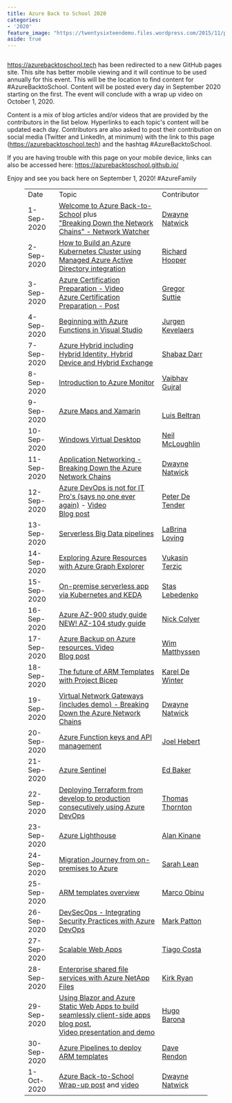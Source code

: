 ```yaml
---
title: Azure Back to School 2020
categories:
- '2020'
feature_image: "https://twentysixteendemo.files.wordpress.com/2015/11/post.png"
aside: true
---
```



<!-- wp:image {"align":"center","id":883,"sizeSlug":"large"} -->
<div class="wp-block-image"><figure class="aligncenter size-large"><img src="https://captainhyperscaler.files.wordpress.com/2020/08/azurebacktoschool.png?w=1024" alt="" class="wp-image-883"/></figure></div>
<!-- /wp:image -->

<!-- wp:paragraph -->
<p><a rel="noreferrer noopener" href="https://azurebacktoschool.tech" target="_blank">https://azurebacktoschool.tech</a> has been redirected to a new GitHub pages site. This site has better mobile viewing and it will continue to be used annually for this event. This will be the location to find content for #AzureBacktoSchool.  Content will be posted every day in September 2020 starting on the first. The event will conclude with a wrap up video on October 1, 2020.</p>
<!-- /wp:paragraph -->

<!-- wp:paragraph -->
<p>Content is a mix of blog articles and/or videos that are provided by the contributors in the list below.  Hyperlinks to each topic's content will be updated each day.   Contributors are also asked to post their contribution on social media (Twitter and LinkedIn, at minimum) with the link to this page (<a rel="noreferrer noopener" aria-label="https://azurebacktoschool.tech (opens in a new tab)" href="https://azurebacktoschool.tech" target="_blank">https://azurebacktoschool.tech</a>) and the hashtag #AzureBacktoSchool.</p>
<!-- /wp:paragraph -->

<!-- wp:paragraph -->
<p>If you are having trouble with this page on your mobile device, links can also be accessed here: <a href="https://azurebacktoschool.github.io/" target="_blank" rel="noreferrer noopener">https://azurebacktoschool.github.io/</a></p>
<!-- /wp:paragraph -->

<!-- wp:paragraph -->
<p>Enjoy and see you back here on September 1, 2020!  #AzureFamily</p>
<!-- /wp:paragraph -->

<!-- wp:table -->
<figure class="wp-block-table"><table><tbody><tr><td>Date</td><td>Topic</td><td>Contributor</td></tr><tr><td>1-Sep-2020</td><td><a href="https://captainhyperscaler.com/?p=871" target="_blank" rel="noreferrer noopener">Welcome to Azure Back-to-School</a> plus<br><a rel="noreferrer noopener" href="https://youtu.be/PT8L68ZE13I" target="_blank">"Breaking Down the Network Chains" - Network Watcher</a></td><td><a href="http://twitter.com/DwayneNcloud">Dwayne Natwick</a></td></tr><tr><td>2-Sep-2020</td><td><a href="https://pixelrobots.co.uk/2020/09/how-to-build-an-azure-kubernetes-cluster-using-managed-azure-active-directory-integration/" target="_blank" rel="noreferrer noopener">How to Build an Azure Kubernetes Cluster using Managed Azure Active Directory integration</a></td><td><a href="http://twitter.com/pixel_robots">Richard Hooper</a></td></tr><tr><td>3-Sep-2020</td><td><a href="https://youtu.be/hhw8lFb5yzA" target="_blank" rel="noreferrer noopener">Azure Certification Preparation - Video</a><br><a href="https://gregorsuttie.com/2020/09/03/azure-certification-prep/" target="_blank" rel="noreferrer noopener">Azure Certification Preparation - Post</a></td><td><a href="http://twitter.com/gregor_suttie">Gregor Suttie</a></td></tr><tr><td>4-Sep-2020</td><td><a href="https://jurgenonazure.com/2020/08/azure-back-to-school-2020-beginning-with-azure-functions-in-visual-studio/" target="_blank" rel="noreferrer noopener">Beginning with Azure Functions in Visual Studio</a></td><td><a rel="noreferrer noopener" href="http://twitter.com/JurgenOnAzure" target="_blank">Jurgen Kevelaers</a></td></tr><tr><td>7-Sep-2020</td><td><a href="https://iamitgeek.com/?p=278" target="_blank" rel="noreferrer noopener">Azure Hybrid including Hybrid Identity, Hybrid Device and Hybrid Exchange</a></td><td><a href="http://twitter.com/ShabazDarr">Shabaz Darr</a></td></tr><tr><td>8-Sep-2020</td><td><a href="https://vaibhavgujral.com/2020/09/07/an-introduction-to-azure-monitor/" target="_blank" rel="noreferrer noopener">Introduction to Azure Monitor</a></td><td><a href="http://twitter.com/vabgujral">Vaibhav Gujral</a></td></tr><tr><td>9-Sep-2020</td><td><a rel="noreferrer noopener" href="https://dev.to/icebeam7/azure-maps-and-xamarin-kep" target="_blank">Azure Maps and Xamarin</a></td><td><br><a rel="noreferrer noopener" href="http://twitter.com/darkicebeam" target="_blank">Luis Beltran</a><br></td></tr><tr><td>10-Sep-2020</td><td><a href="https://youtu.be/BmyiWwvR2oY" target="_blank" rel="noreferrer noopener">Windows Virtual Desktop</a></td><td><a rel="noreferrer noopener" href="http://twitter.com/virtualmac" target="_blank">Neil McLoughlin</a></td></tr><tr><td>11-Sep-2020</td><td><a rel="noreferrer noopener" href="https://youtu.be/omyqoL3oJh0" target="_blank">Application Networking - Breaking Down the Azure Network Chains</a></td><td><a href="http://twitter.com/dwaynencloud" target="_blank" rel="noreferrer noopener">Dwayne Natwick</a></td></tr><tr><td>12-Sep-2020</td><td><a href="https://youtu.be/K4ClwqEKNys" target="_blank" rel="noreferrer noopener">Azure DevOps is not for IT Pro's (says no one ever again)</a> - <a href="https://youtu.be/K4ClwqEKNys" target="_blank" rel="noreferrer noopener">Video</a><br><a href="https://www.007ffflearning.com/post/azure-back-to-school/" target="_blank" rel="noreferrer noopener">Blog post</a></td><td><a rel="noreferrer noopener" href="http://twitter.com/pdtit" target="_blank">Peter De Tender</a></td></tr><tr><td>13-Sep-2020</td><td><a href="https://dev.to/chixcancode/azure-back-to-school-2020-serverless-big-data-pipelines-data-storage-and-exploration-1m8a" target="_blank" rel="noreferrer noopener">Serverless Big Data pipelines</a></td><td><a href="http://twitter.com/chixcancode" target="_blank" rel="noreferrer noopener">LaBrina Loving</a></td></tr><tr><td>14-Sep-2020</td><td><a href="https://azureis.fun/posts/Exploring-Azure-Resources-with-Azure-Graph-Explorer/" target="_blank" rel="noreferrer noopener">Exploring Azure Resources with Azure Graph Explorer</a></td><td><a href="http://twitter.com/MrTerzic">Vukasin Terzic</a></td></tr><tr><td>15-Sep-2020</td><td><a href="https://medium.com/microsoftazure/lifting-function-to-kubernetes-with-keda-e24de86fca2e" target="_blank" rel="noreferrer noopener">On-premise serverless app via Kubernetes and KEDA</a></td><td><a href="http://twitter.com/angry_stas">Stas Lebedenko</a></td></tr><tr><td>16-Sep-2020</td><td><a href="https://www.skylinesacademy.com/az900-azure-fundamentals-ultimate-study-guide" target="_blank" rel="noreferrer noopener">Azure AZ-900 study guide</a><br><a href="https://www.skylinesacademy.com/az-104-ultimate-study-guide" target="_blank" rel="noreferrer noopener">NEW! AZ-104 study guide</a></td><td><a href="http://twitter.com/vNickC">Nick Colyer</a></td></tr><tr><td>17-Sep-2020</td><td><a href="https://youtu.be/nfk01A3SBSY" target="_blank" rel="noreferrer noopener">Azure Backup on Azure resources. Video</a><br><a href="https://wmatthyssen.com/2020/09/17/azure-back-to-school-azure-backup-for-azure-iaas-resources/" target="_blank" rel="noreferrer noopener">Blog post</a></td><td><a href="http://twitter.com/wmatthyssen">Wim Matthyssen</a></td></tr><tr><td>18-Sep-2020</td><td><a href="https://kareldewinter.com/azure-bicep-project/" target="_blank" rel="noreferrer noopener">The future of ARM Templates with Project Bicep</a></td><td><a href="http://Twitter.com/kareldewinter" target="_blank" rel="noreferrer noopener">Karel De Winter</a></td></tr><tr><td>19-Sep-2020</td><td><a href="https://youtu.be/kWUltTKQeO0" target="_blank" rel="noreferrer noopener">Virtual Network Gateways (includes demo) - Breaking Down the Azure Network Chains</a></td><td><a href="http://www.twitter.com/dwaynencloud" target="_blank" rel="noreferrer noopener">Dwayne Natwick</a></td></tr><tr><td>20-Sep-2020</td><td><a href="https://youtu.be/tIlHEr1Fl3w" target="_blank" rel="noreferrer noopener">Azure Function keys and API management</a></td><td><a href="http://twitter.com/JoelHerbert" target="_blank" rel="noreferrer noopener">Joel Hebert</a></td></tr><tr><td>21-Sep-2020</td><td><a href="https://youtu.be/-KHMUwVbFjA" target="_blank" rel="noreferrer noopener">Azure Sentinel</a></td><td><a href="http://twitter.com/edbaker1965" target="_blank" rel="noreferrer noopener">Ed Baker</a></td></tr><tr><td>22-Sep-2020</td><td><a href="https://thomasthornton.cloud/2020/09/22/deploying-terraform-from-develop-to-production-consecutively-using-azure-devops/" target="_blank" rel="noreferrer noopener">Deploying Terraform from develop to production consecutively using Azure DevOps</a></td><td><a href="http://Twitter.com/tamstar1234" target="_blank" rel="noreferrer noopener">Thomas Thornton</a></td></tr><tr><td>23-Sep-2020</td><td><a href="https://azurealan.ie/2020/09/23/azure-back-to-school-azure-lighthouse/" target="_blank" rel="noreferrer noopener">Azure Lighthouse</a></td><td><a href="http://Twitter.com/azure_alan" target="_blank" rel="noreferrer noopener">Alan Kinane</a></td></tr><tr><td>24-Sep-2020</td><td><a href="https://www.techielass.com/back-to-school-migration" target="_blank" rel="noreferrer noopener">Migration Journey from on-premises to Azure </a></td><td><a href="http://twitter.com/TechieLass">Sarah Lean</a></td></tr><tr><td>25-Sep-2020</td><td><a rel="noreferrer noopener" href="https://youtu.be/8iw3djtthZs" target="_blank">ARM templates overview</a></td><td><a rel="noreferrer noopener" href="http://twitter.com/OmegaMadLab" target="_blank">Marco Obinu</a></td></tr><tr><td>26-Sep-2020</td><td><a rel="noreferrer noopener" href="https://youtu.be/aSYEHUGHRxE" target="_blank">DevSecOps - Integrating Security Practices with Azure DevOps</a> </td><td><a href="http://twitter.com/Mark_D_Patton" target="_blank" rel="noreferrer noopener">Mark Patton</a></td></tr><tr><td>27-Sep-2020</td><td><a href="https://youtu.be/bxBtNBVyszs" target="_blank" rel="noreferrer noopener">Scalable Web Apps</a></td><td><a rel="noreferrer noopener" href="http://twitter.com/tiagocostapt" target="_blank">Tiago Costa</a></td></tr><tr><td>28-Sep-2020</td><td><a href="https://youtu.be/5TYWBUBf6wo" target="_blank" rel="noreferrer noopener">Enterprise shared file services with Azure NetApp Files</a></td><td><a href="http://twitter.com/kirk__ryan" target="_blank" rel="noreferrer noopener" aria-label="Kirk Ryan (opens in a new tab)">Kirk Ryan</a></td></tr><tr><td>29-Sep-2020</td><td><a rel="noreferrer noopener" target="_blank" href="https://www.hugobarona.com/using-blazor-and-azure-static-web-apps-to-build-seamlessly-client-side-apps/">Using Blazor and Azure Static Web Apps to build seamlessly client-side apps blog post</a>,<br><a rel="noreferrer noopener" href="https://youtu.be/SHTo5xsGIqc" target="_blank">Video presentation and demo</a></td><td><a rel="noreferrer noopener" href="http://twitter.com/HmsBarona" target="_blank">Hugo Barona</a></td></tr><tr><td>30-Sep-2020</td><td><a href="https://youtu.be/mHWUs2cQUmc" target="_blank" rel="noreferrer noopener">Azure Pipelines to deploy ARM templates</a></td><td><a href="http://twitter.com/DaveRndn" target="_blank" rel="noreferrer noopener">Dave Rendon</a></td></tr><tr><td>1-Oct-2020</td><td><a href="https://captainhyperscaler.com/2020/10/01/azurebacktoschool-2020-recap/" target="_blank" rel="noreferrer noopener">Azure Back-to-School Wrap-up post</a> and <a href="https://youtu.be/Igq7YIot9j8" target="_blank" rel="noreferrer noopener">video</a></td><td><a href="https://twitter.com/DwayneNcloud">Dwayne Natwick</a></td></tr></tbody></table></figure>
<!-- /wp:table -->